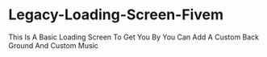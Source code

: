 # Legacy-Loading-Screen-Fivem
This Is A Basic Loading Screen To Get You By You Can Add A Custom Back Ground And Custom Music 

